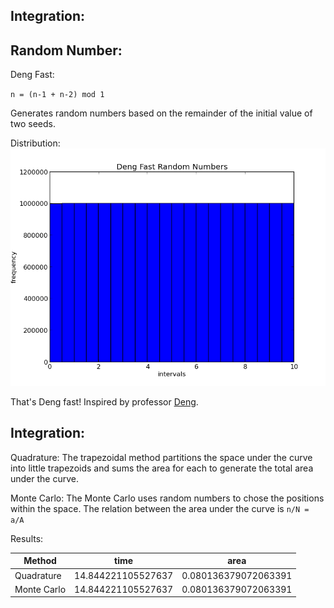 Integration:
------------

Random Number:
--------------

Deng Fast:

`n = (n-1 + n-2) mod 1`

Generates random numbers based on the remainder of the initial value of two seeds. 

Distribution:
![deng](./deng.png)

That's Deng fast! Inspired by professor [Deng](http://en.wikipedia.org/wiki/Yuefan_Deng).



Integration:
------------

Quadrature: 
The trapezoidal method partitions the space under the curve into little trapezoids and sums the area for each to generate the total area under the curve. 


Monte Carlo:
The Monte Carlo uses random numbers to chose the positions within the space. The relation between the area under the curve is `n/N = a/A`


Results:

| Method      |      time          |      area            |
|-------------|--------------------|----------------------|
| Quadrature  | 14.844221105527637 | 0.080136379072063391 |
| Monte Carlo | 14.844221105527637 | 0.080136379072063391 |